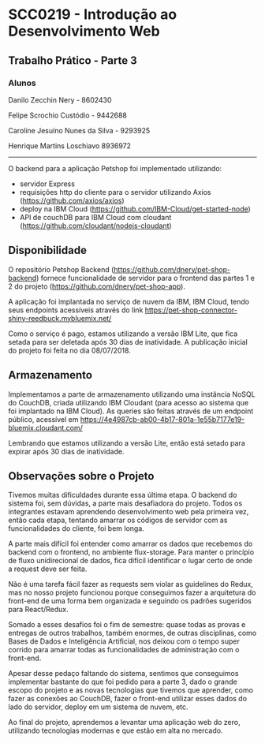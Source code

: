  # SCC0219 - Introdução ao Desenvolvimento Web   	

## Trabalho Prático - Parte 3                     	

### Alunos 

Danilo Zecchin Nery - 8602430 	

Felipe Scrochio Custódio - 9442688 	

Caroline Jesuíno Nunes da Silva - 9293925 	

Henrique Martins Loschiavo             8936972 	

---

O backend para a aplicação Petshop foi implementado utilizando: 

* servidor Express 
* requisições http do cliente para o servidor utilizando Axios (https://github.com/axios/axios)
* deploy na IBM Cloud (https://github.com/IBM-Cloud/get-started-node)
* API de couchDB para IBM Cloud com cloudant (https://github.com/cloudant/nodejs-cloudant)

## Disponibilidade

O repositório Petshop Backend (https://github.com/dnery/pet-shop-backend) fornece funcionalidade
de servidor para o frontend das partes 1 e 2 do projeto (https://github.com/dnery/pet-shop-app).

A aplicação foi implantada no serviço de nuvem da IBM, IBM Cloud, tendo seus endpoints acessíveis através 
do link https://pet-shop-connector-shiny-reedbuck.mybluemix.net/

Como o serviço é pago, estamos utilizando a versão IBM Lite, que fica setada para ser deletada após 30
dias de inatividade. A publicação inicial do projeto foi feita no dia 08/07/2018. 

## Armazenamento

Implementamos a parte de armazenamento utilizando uma instância NoSQL do CouchDB, criada utilizando
IBM Cloudant (para acesso ao sistema que foi implantado na IBM Cloud). As queries são feitas através
de um endpoint público, acessível em https://4e4987cb-ab00-4b17-801a-1e55b7177e19-bluemix.cloudant.com/

Lembrando que estamos utilizando a versão Lite, então está setado para expirar após 30 dias de inatividade.

## Observações sobre o Projeto

Tivemos muitas dificuldades durante essa última etapa. O backend do sistema foi, sem dúvidas, a parte mais
desafiadora do projeto. Todos os integrantes estavam aprendendo desenvolvimento web pela primeira vez, então
cada etapa, tentando amarrar os códigos de servidor com as funcionalidades do cliente, foi bem longa. 

A parte mais difícil foi entender como amarrar os dados que recebemos do backend com o frontend, no ambiente flux-storage. Para manter o princípio de fluxo unidirecional de dados, fica difícil identificar o lugar certo de onde a request deve ser feita. 

Não é uma tarefa fácil fazer as requests sem violar as guidelines do Redux, mas no nosso projeto funcionou porque conseguimos fazer a arquitetura do front-end de uma forma bem organizada e seguindo os padrões sugeridos para React/Redux.

Somado a esses desafios foi o fim de semestre: quase todas as provas e entregas de outros trabalhos, 
também enormes, de outras disciplinas, como Bases de Dados e Inteligência Artificial, nos deixou com o tempo super corrido para amarrar todas as funcionalidades de administração com o front-end.

Apesar desse pedaço faltando do sistema, sentimos que conseguimos implementar bastante do que foi pedido para a parte 3, dado o grande escopo do projeto e as novas tecnologias que tivemos que aprender, como fazer as conexões ao CouchDB, fazer o front-end utilizar esses dados do lado do servidor, deploy em um sistema de nuvem, etc. 

Ao final do projeto, aprendemos a levantar uma aplicação web do zero, utilizando tecnologias modernas e que estão em alta no mercado. 
